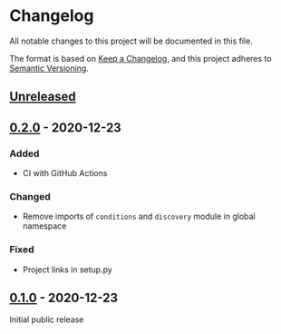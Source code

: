 # Changelog

All notable changes to this project will be documented in this file.

The format is based on [Keep a Changelog](https://keepachangelog.com/en/1.0.0/),
and this project adheres to [Semantic Versioning](https://semver.org/spec/v2.0.0.html).

## [Unreleased]

## [0.2.0] - 2020-12-23

### Added

- CI with GitHub Actions

### Changed

- Remove imports of  `conditions` and `discovery` module in global namespace

### Fixed

- Project links in setup.py

## [0.1.0] - 2020-12-23

Initial public release

[Unreleased]: https://github.com/lukasberbuer/weatherlink-live-local-python/compare/0.2.0...HEAD
[0.2.0]: https://github.com/lukasberbuer/weatherlink-live-local-python/compare/0.1.0...0.2.0
[0.1.0]: https://github.com/lukasberbuer/weatherlink-live-local-python/releases/tag/0.1.0
